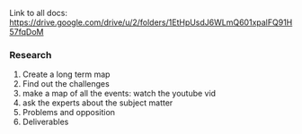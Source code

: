 
Link to all docs: https://drive.google.com/drive/u/2/folders/1EtHpUsdJ6WLmQ601xpalFQ91H57fqDoM

### Research
1. Create a long term map
2. Find out the challenges
3. make a map of all the events: watch the youtube vid
4. ask the experts about the subject matter
5. Problems and opposition
6. Deliverables


